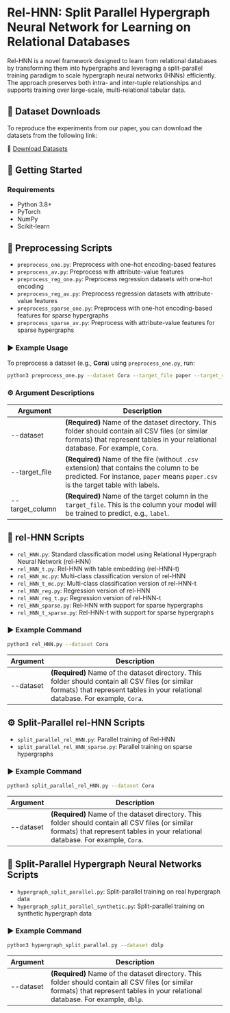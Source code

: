 # Rel-HNN: Split Parallel Hypergraph Neural Network for Learning on Relational Databases

Rel-HNN is a novel framework designed to learn from relational databases by transforming them into hypergraphs and leveraging a split-parallel training paradigm to scale hypergraph neural networks (HNNs) efficiently. The approach preserves both intra- and inter-tuple relationships and supports training over large-scale, multi-relational tabular data.

## 🔗 Dataset Downloads

To reproduce the experiments from our paper, you can download the datasets from the following link:

📁 [Download Datasets](https://drive.google.com/file/d/1dkcFUda7ar-CF7Kxz7WAvFF-djk-4Bsy/view?usp=sharing)  

## 🚀 Getting Started

### Requirements

- Python 3.8+
- PyTorch 
- NumPy
- Scikit-learn

## 📜 Preprocessing Scripts

- `preprocess_one.py`: Preprocess with one-hot encoding-based features
- `preprocess_av.py`: Preprocess with attribute-value features
- `preprocess_reg_one.py`: Preprocess regression datasets with one-hot encoding
- `preprocess_reg_av.py`: Preprocess regression datasets with attribute-value features
- `preprocess_sparse_one.py`: Preprocess with one-hot encoding-based features for sparse hypergraphs
- `preprocess_sparse_av.py`: Preprocess with attribute-value features for sparse hypergraphs

### ▶️ Example Usage

To preprocess a dataset (e.g., **Cora**) using `preprocess_one.py`, run:

```bash
python3 preprocess_one.py --dataset Cora --target_file paper --target_column label
```
### ⚙️ Argument Descriptions

| Argument | Description |
|----------|-------------|
| --dataset | **(Required)** Name of the dataset directory. This folder should contain all CSV files (or similar formats) that represent tables in your relational database. For example, `Cora`. |
| --target_file | **(Required)** Name of the file (without `.csv` extension) that contains the column to be predicted. For instance, `paper` means `paper.csv` is the target table with labels. |
| --target_column | **(Required)** Name of the target column in the `target_file`. This is the column your model will be trained to predict, e.g., `label`. |


## 🧠 rel-HNN Scripts

- `rel_HNN.py`: Standard classification model using Relational Hypergraph Neural Network (rel-HNN)
- `rel_HNN_t.py`: Rel-HNN with table embedding (rel-HNN-t)
- `rel_HNN_mc.py`: Multi-class classification version of rel-HNN
- `rel_HNN_t_mc.py`: Multi-class classification version of rel-HNN-t
- `rel_HNN_reg.py`: Regression version of rel-HNN
- `rel_HNN_reg_t.py`: Regression version of rel-HNN-t
- `rel_HNN_sparse.py`: Rel-HNN with support for sparse hypergraphs
- `rel_HNN_t_sparse.py`: Rel-HNN-t with support for sparse hypergraphs
  
### ▶️ Example Command

```bash
python3 rel_HNN.py --dataset Cora
```

| Argument           | Description |
|--------------------|-------------|
| --dataset        | **(Required)** Name of the dataset directory. This folder should contain all CSV files (or similar formats) that represent tables in your relational database. For example, `Cora`. |



## ⚙️ Split-Parallel rel-HNN Scripts

- `split_parallel_rel_HNN.py`: Parallel training of Rel-HNN
- `split_parallel_rel_HNN_sparse.py`: Parallel training on sparse hypergraphs
### ▶️ Example Command

```bash
python3 split_parallel_rel_HNN.py --dataset Cora
```

| Argument           | Description |
|--------------------|-------------|
| --dataset        | **(Required)** Name of the dataset directory. This folder should contain all CSV files (or similar formats) that represent tables in your relational database. For example, `Cora`. |



## 🧪 Split-Parallel Hypergraph Neural Networks Scripts

- `hypergraph_split_parallel.py`: Split-parallel training on real hypergraph data
- `hypergraph_split_parallel_synthetic.py`: Split-parallel training on synthetic hypergraph data

### ▶️ Example Command

```bash
python3 hypergraph_split_parallel.py --dataset dblp
```

| Argument           | Description |
|--------------------|-------------|
| --dataset        | **(Required)** Name of the dataset directory. This folder should contain all CSV files (or similar formats) that represent tables in your relational database. For example, `dblp`. |


